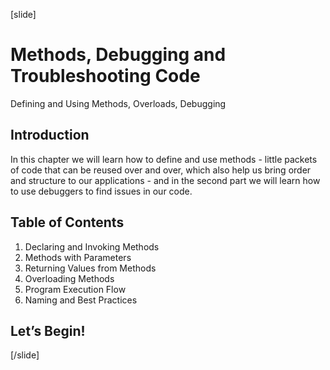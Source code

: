 [slide]
# Methods, Debugging and Troubleshooting Code
Defining and Using Methods, Overloads, Debugging

## Introduction

In this chapter we will learn how to define and use methods - little packets of code that can be reused over and over, which also help us bring order and structure to our applications - and in the second part we will learn how to use debuggers to find issues in our code.

## Table of Contents

1. Declaring and Invoking Methods
2. Methods with Parameters
3. Returning Values from Methods
4. Overloading Methods
5. Program Execution Flow
6. Naming and Best Practices

## Let’s Begin!
[/slide]